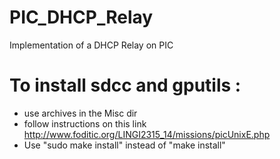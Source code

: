 PIC_DHCP_Relay
==============

Implementation of a DHCP Relay on PIC


To install sdcc and gputils :
==============================
  - use archives in the Misc dir
  - follow instructions on this link http://www.foditic.org/LINGI2315_14/missions/picUnixE.php
  - Use "sudo make install" instead of "make install"
  
